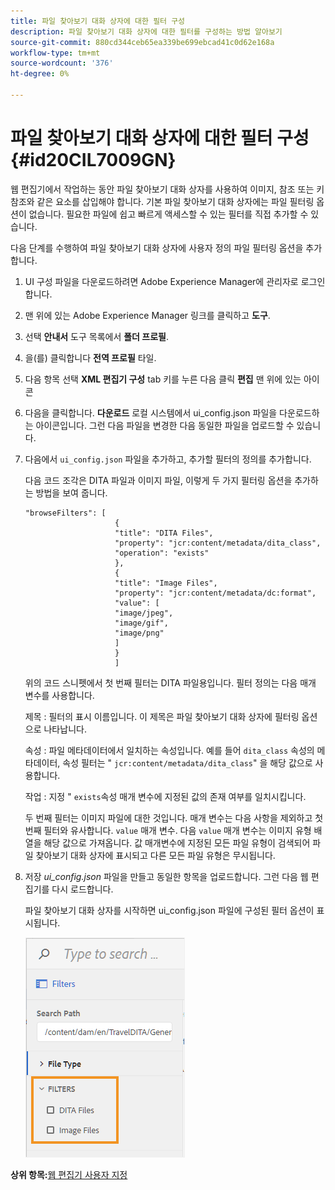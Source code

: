 ```yaml
---
title: 파일 찾아보기 대화 상자에 대한 필터 구성
description: 파일 찾아보기 대화 상자에 대한 필터를 구성하는 방법 알아보기
source-git-commit: 880cd344ceb65ea339be699ebcad41c0d62e168a
workflow-type: tm+mt
source-wordcount: '376'
ht-degree: 0%

---
```


# 파일 찾아보기 대화 상자에 대한 필터 구성 {#id20CIL7009GN}

웹 편집기에서 작업하는 동안 파일 찾아보기 대화 상자를 사용하여 이미지, 참조 또는 키 참조와 같은 요소를 삽입해야 합니다. 기본 파일 찾아보기 대화 상자에는 파일 필터링 옵션이 없습니다. 필요한 파일에 쉽고 빠르게 액세스할 수 있는 필터를 직접 추가할 수 있습니다.

다음 단계를 수행하여 파일 찾아보기 대화 상자에 사용자 정의 파일 필터링 옵션을 추가합니다.

1. UI 구성 파일을 다운로드하려면 Adobe Experience Manager에 관리자로 로그인합니다.

1. 맨 위에 있는 Adobe Experience Manager 링크를 클릭하고 **도구**.
1. 선택 **안내서** 도구 목록에서 **폴더 프로필**.
1. 을(를) 클릭합니다 **전역 프로필** 타일.
1. 다음 항목 선택 **XML 편집기 구성** tab 키를 누른 다음 클릭 **편집** 맨 위에 있는 아이콘
1. 다음을 클릭합니다. **다운로드** 로컬 시스템에서 ui\_config.json 파일을 다운로드하는 아이콘입니다. 그런 다음 파일을 변경한 다음 동일한 파일을 업로드할 수 있습니다.
1. 다음에서 `ui_config.json` 파일을 추가하고, 추가할 필터의 정의를 추가합니다.

   다음 코드 조각은 DITA 파일과 이미지 파일, 이렇게 두 가지 필터링 옵션을 추가하는 방법을 보여 줍니다.

   ```
   "browseFilters": [
                       {
                       "title": "DITA Files",
                       "property": "jcr:content/metadata/dita_class",
                       "operation": "exists"
                       },
                       {
                       "title": "Image Files",
                       "property": "jcr:content/metadata/dc:format",
                       "value": [
                       "image/jpeg",
                       "image/gif",
                       "image/png"
                       ]
                       }
                       ]
   ```

   위의 코드 스니펫에서 첫 번째 필터는 DITA 파일용입니다. 필터 정의는 다음 매개 변수를 사용합니다.

   제목 : 필터의 표시 이름입니다. 이 제목은 파일 찾아보기 대화 상자에 필터링 옵션으로 나타납니다.

   속성 : 파일 메타데이터에서 일치하는 속성입니다. 예를 들어 `dita_class` 속성의 메타데이터, 속성 필터는 &quot; `jcr:content/metadata/dita_class`&quot; 을 해당 값으로 사용합니다.

   작업 : 지정 &quot; `exists`속성 매개 변수에 지정된 값의 존재 여부를 일치시킵니다.

   두 번째 필터는 이미지 파일에 대한 것입니다. 매개 변수는 다음 사항을 제외하고 첫 번째 필터와 유사합니다. `value` 매개 변수. 다음 `value` 매개 변수는 이미지 유형 배열을 해당 값으로 가져옵니다. 값 매개변수에 지정된 모든 파일 유형이 검색되어 파일 찾아보기 대화 상자에 표시되고 다른 모든 파일 유형은 무시됩니다.

1. 저장 *ui\_config.json* 파일을 만들고 동일한 항목을 업로드합니다. 그런 다음 웹 편집기를 다시 로드합니다.

   파일 찾아보기 대화 상자를 시작하면 ui\_config.json 파일에 구성된 필터 옵션이 표시됩니다.

   ![](assets/file-browse-custom-filters.png)


**상위 항목:**[&#x200B;웹 편집기 사용자 지정](conf-web-editor.md)
